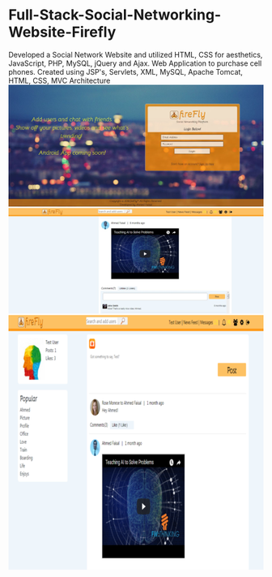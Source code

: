 # Full-Stack-Social-Networking-Website-Firefly
Developed a Social Network Website and utilized HTML, CSS for aesthetics, JavaScript, PHP, MySQL, jQuery and Ajax.
Web Application to purchase cell phones. Created using JSP's, Servlets, XML, MySQL, Apache Tomcat, HTML, CSS, MVC Architecture
![alt text](https://github.com/ahmedfaisal46/Full-Stack-Social-Networking-Website-Firefly/blob/master/02.JPG)
![alt text](https://github.com/ahmedfaisal46/Full-Stack-Social-Networking-Website-Firefly/blob/master/03.JPG)
![alt text](https://github.com/ahmedfaisal46/Full-Stack-Social-Networking-Website-Firefly/blob/master/01.jpg)
